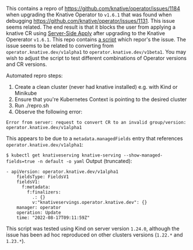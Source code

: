 This contains a repro of https://github.com/knative/operator/issues/1184 when upgrading the Knative Operator to `v1.6.1` that was found when debugging https://github.com/knative/operator/issues/1131. This issue seems related. The end result is that it blocks the user from
applying a knative CR using [Server-Side Apply](https://kubernetes.io/docs/reference/using-api/server-side-apply/) after upgrading to the Knative Opererator `v1.6.1`.
This repo contains [a script](./repro.sh) which repor's the issue. The issue seems to be related to converting from `operator.knative.dev/v1alpha1` to `operator.knative.dev/v1beta1`. You may wish to adjust the script to test different combinations of Operator versions and CR versions.

Automated repro steps:
1) Create a clean cluster (never had knative installed) e.g. with Kind or Minikube
2) Ensure that you're Kubernetes Context is pointing to the desired cluster
3) Run ./repro.sh
4) Observe the following error:

```
Error from server: request to convert CR to an invalid group/version: operator.knative.dev/v1alpha1
```

This appears to be due to a `metadata.managedFields` entry that references `operator.knative.dev/v1alpha1`:

`$ kubectl get knativeserving knative-serving --show-managed-fields=true -n default -o yaml`
Output (truncated):
```
- apiVersion: operator.knative.dev/v1alpha1
    fieldsType: FieldsV1
    fieldsV1:
      f:metadata:
        f:finalizers:
          .: {}
          v:"knativeservings.operator.knative.dev": {}
    manager: operator
    operation: Update
    time: "2022-08-17T09:11:59Z"
```

This script was tested using Kind on server version `1.24.0`, although the issue has been ad hoc reproduced on other clusters versions (`1.22.*` and `1.23.*`).
